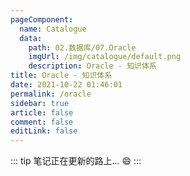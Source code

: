 ```yaml
---
pageComponent: 
  name: Catalogue
  data: 
    path: 02.数据库/07.Oracle
    imgUrl: /img/catalogue/default.png
    description: Oracle - 知识体系
title: Oracle - 知识体系
date: 2021-10-22 01:46:01
permalink: /oracle
sidebar: true
article: false
comment: false
editLink: false
---
```


::: tip
笔记正在更新的路上... :smile:
:::


